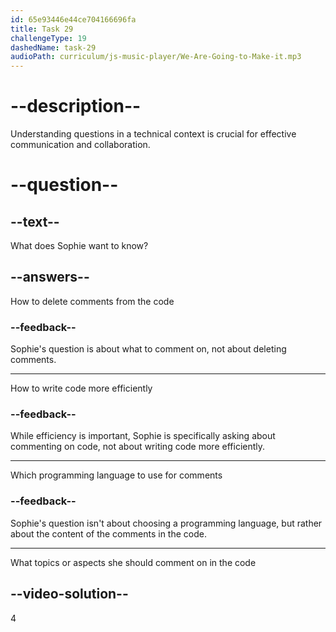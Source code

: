 ```yaml
---
id: 65e93446e44ce704166696fa
title: Task 29
challengeType: 19
dashedName: task-29
audioPath: curriculum/js-music-player/We-Are-Going-to-Make-it.mp3
---
```


<!--
AUDIO REFERENCE:
Sophie: And what should I comment on? Are there any specific things I should focus on?
-->

# --description--

Understanding questions in a technical context is crucial for effective communication and collaboration.

# --question--

## --text--

What does Sophie want to know?

## --answers--

How to delete comments from the code

### --feedback--

Sophie's question is about what to comment on, not about deleting comments.

---

How to write code more efficiently

### --feedback--

While efficiency is important, Sophie is specifically asking about commenting on code, not about writing code more efficiently.

---

Which programming language to use for comments

### --feedback--

Sophie's question isn't about choosing a programming language, but rather about the content of the comments in the code.

---

What topics or aspects she should comment on in the code

## --video-solution--

4
